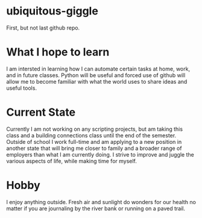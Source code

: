 # ubiquitous-giggle
First, but not last github repo.

# What I hope to learn
I am intersted in learning how I can automate certain tasks at home, work, and in future classes. Python will be useful and forced use of github will allow me to become familiar with what the world uses to share ideas and useful tools.

# Current State
Currently I am not working on any scripting projects, but am taking this class and a building connections class until the end of the semester. Outside of school I work full-time and am applying to a new position in another state that will bring me closer to family and a broader range of employers than what I am currently doing. I strive to improve and juggle the various aspects of life, while making time for myself. 

# Hobby
I enjoy anything outside. Fresh air and sunlight do wonders for our health no matter if you are journaling by the river bank or running on a paved trail.
